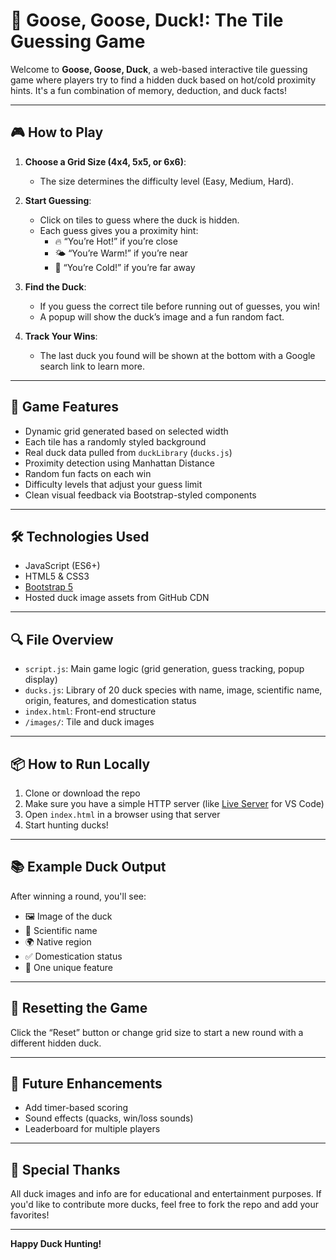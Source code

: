 # 🦆 Goose, Goose, Duck!: The Tile Guessing Game

Welcome to **Goose, Goose, Duck**, a web-based interactive tile guessing game where players try to find a hidden duck based on hot/cold proximity hints. It's a fun combination of memory, deduction, and duck facts!

---

## 🎮 How to Play

1. **Choose a Grid Size (4x4, 5x5, or 6x6)**:
   - The size determines the difficulty level (Easy, Medium, Hard).

2. **Start Guessing**:
   - Click on tiles to guess where the duck is hidden.
   - Each guess gives you a proximity hint:
     - 🔥 “You’re Hot!” if you’re close
     - 🌤 “You’re Warm!” if you’re near
     - 🧊 “You’re Cold!” if you’re far away

3. **Find the Duck**:
   - If you guess the correct tile before running out of guesses, you win!
   - A popup will show the duck’s image and a fun random fact.

4. **Track Your Wins**:
   - The last duck you found will be shown at the bottom with a Google search link to learn more.

---

## 🧠 Game Features

- Dynamic grid generated based on selected width
- Each tile has a randomly styled background
- Real duck data pulled from `duckLibrary` (`ducks.js`)
- Proximity detection using Manhattan Distance
- Random fun facts on each win
- Difficulty levels that adjust your guess limit
- Clean visual feedback via Bootstrap-styled components

---

## 🛠️ Technologies Used

- JavaScript (ES6+)
- HTML5 & CSS3
- [Bootstrap 5](https://getbootstrap.com/)
- Hosted duck image assets from GitHub CDN

---

## 🔍 File Overview

- `script.js`: Main game logic (grid generation, guess tracking, popup display)
- `ducks.js`: Library of 20 duck species with name, image, scientific name, origin, features, and domestication status
- `index.html`: Front-end structure
- `/images/`: Tile and duck images

---

## 📦 How to Run Locally

1. Clone or download the repo
2. Make sure you have a simple HTTP server (like [Live Server](https://marketplace.visualstudio.com/items?itemName=ritwickdey.LiveServer) for VS Code)
3. Open `index.html` in a browser using that server
4. Start hunting ducks!

---

## 📚 Example Duck Output

After winning a round, you'll see:

- 🖼 Image of the duck
- 🧬 Scientific name
- 🌍 Native region
- ✅ Domestication status
- 🌟 One unique feature

---

## 🧼 Resetting the Game

Click the “Reset” button or change grid size to start a new round with a different hidden duck.

---

## 👾 Future Enhancements

- Add timer-based scoring
- Sound effects (quacks, win/loss sounds)
- Leaderboard for multiple players

---

## 🦆 Special Thanks

All duck images and info are for educational and entertainment purposes. If you'd like to contribute more ducks, feel free to fork the repo and add your favorites!

---

**Happy Duck Hunting!**
